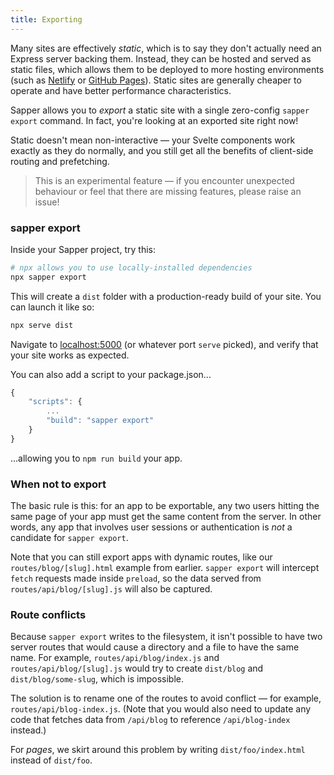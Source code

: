 ```yaml
---
title: Exporting
---
```


Many sites are effectively *static*, which is to say they don't actually need an Express server backing them. Instead, they can be hosted and served as static files, which allows them to be deployed to more hosting environments (such as [Netlify](https://www.netlify.com/) or [GitHub Pages](https://pages.github.com/)). Static sites are generally cheaper to operate and have better performance characteristics.

Sapper allows you to *export* a static site with a single zero-config `sapper export` command. In fact, you're looking at an exported site right now!

Static doesn't mean non-interactive — your Svelte components work exactly as they do normally, and you still get all the benefits of client-side routing and prefetching.

> This is an experimental feature — if you encounter unexpected behaviour or feel that there are missing features, please raise an issue!


### sapper export

Inside your Sapper project, try this:

```bash
# npx allows you to use locally-installed dependencies
npx sapper export
```

This will create a `dist` folder with a production-ready build of your site. You can launch it like so:

```bash
npx serve dist
```

Navigate to [localhost:5000](http://localhost:5000) (or whatever port `serve` picked), and verify that your site works as expected.

You can also add a script to your package.json...

```js
{
	"scripts": {
		...
		"build": "sapper export"
	}
}
```

...allowing you to `npm run build` your app.


### When not to export

The basic rule is this: for an app to be exportable, any two users hitting the same page of your app must get the same content from the server. In other words, any app that involves user sessions or authentication is *not* a candidate for `sapper export`.

Note that you can still export apps with dynamic routes, like our `routes/blog/[slug].html` example from earlier. `sapper export` will intercept `fetch` requests made inside `preload`, so the data served from `routes/api/blog/[slug].js` will also be captured.


### Route conflicts

Because `sapper export` writes to the filesystem, it isn't possible to have two server routes that would cause a directory and a file to have the same name. For example, `routes/api/blog/index.js` and `routes/api/blog/[slug].js` would try to create `dist/blog` and `dist/blog/some-slug`, which is impossible.

The solution is to rename one of the routes to avoid conflict — for example, `routes/api/blog-index.js`. (Note that you would also need to update any code that fetches data from `/api/blog` to reference `/api/blog-index` instead.)

For *pages*, we skirt around this problem by writing `dist/foo/index.html` instead of `dist/foo`.
